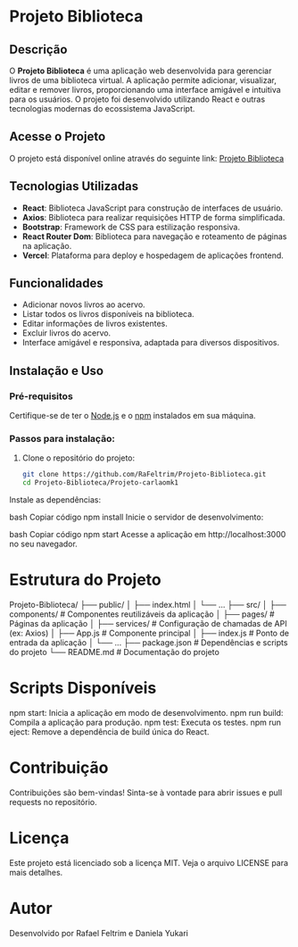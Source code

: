 # Projeto Biblioteca

## Descrição
O **Projeto Biblioteca** é uma aplicação web desenvolvida para gerenciar livros de uma biblioteca virtual. A aplicação permite adicionar, visualizar, editar e remover livros, proporcionando uma interface amigável e intuitiva para os usuários. O projeto foi desenvolvido utilizando React e outras tecnologias modernas do ecossistema JavaScript.

## Acesse o Projeto
O projeto está disponível online através do seguinte link: [Projeto Biblioteca](https://projeto-biblioteca-xi.vercel.app)

## Tecnologias Utilizadas
- **React**: Biblioteca JavaScript para construção de interfaces de usuário.
- **Axios**: Biblioteca para realizar requisições HTTP de forma simplificada.
- **Bootstrap**: Framework de CSS para estilização responsiva.
- **React Router Dom**: Biblioteca para navegação e roteamento de páginas na aplicação.
- **Vercel**: Plataforma para deploy e hospedagem de aplicações frontend.

## Funcionalidades
- Adicionar novos livros ao acervo.
- Listar todos os livros disponíveis na biblioteca.
- Editar informações de livros existentes.
- Excluir livros do acervo.
- Interface amigável e responsiva, adaptada para diversos dispositivos.

## Instalação e Uso
### Pré-requisitos
Certifique-se de ter o [Node.js](https://nodejs.org/) e o [npm](https://www.npmjs.com/) instalados em sua máquina.

### Passos para instalação:
1. Clone o repositório do projeto:
   ```bash
   git clone https://github.com/RaFeltrim/Projeto-Biblioteca.git
   cd Projeto-Biblioteca/Projeto-carlaomk1

Instale as dependências:

bash
Copiar código
npm install
Inicie o servidor de desenvolvimento:

bash
Copiar código
npm start
Acesse a aplicação em http://localhost:3000 no seu navegador.

# Estrutura do Projeto

Projeto-Biblioteca/
├── public/
│   ├── index.html
│   └── ...
├── src/
│   ├── components/     # Componentes reutilizáveis da aplicação
│   ├── pages/          # Páginas da aplicação
│   ├── services/       # Configuração de chamadas de API (ex: Axios)
│   ├── App.js          # Componente principal
│   ├── index.js        # Ponto de entrada da aplicação
│   └── ...
├── package.json        # Dependências e scripts do projeto
└── README.md           # Documentação do projeto

# Scripts Disponíveis

npm start: Inicia a aplicação em modo de desenvolvimento.
npm run build: Compila a aplicação para produção.
npm test: Executa os testes.
npm run eject: Remove a dependência de build única do React.

# Contribuição
Contribuições são bem-vindas! Sinta-se à vontade para abrir issues e pull requests no repositório.

# Licença
Este projeto está licenciado sob a licença MIT. Veja o arquivo LICENSE para mais detalhes.

# Autor
Desenvolvido por Rafael Feltrim e Daniela Yukari
